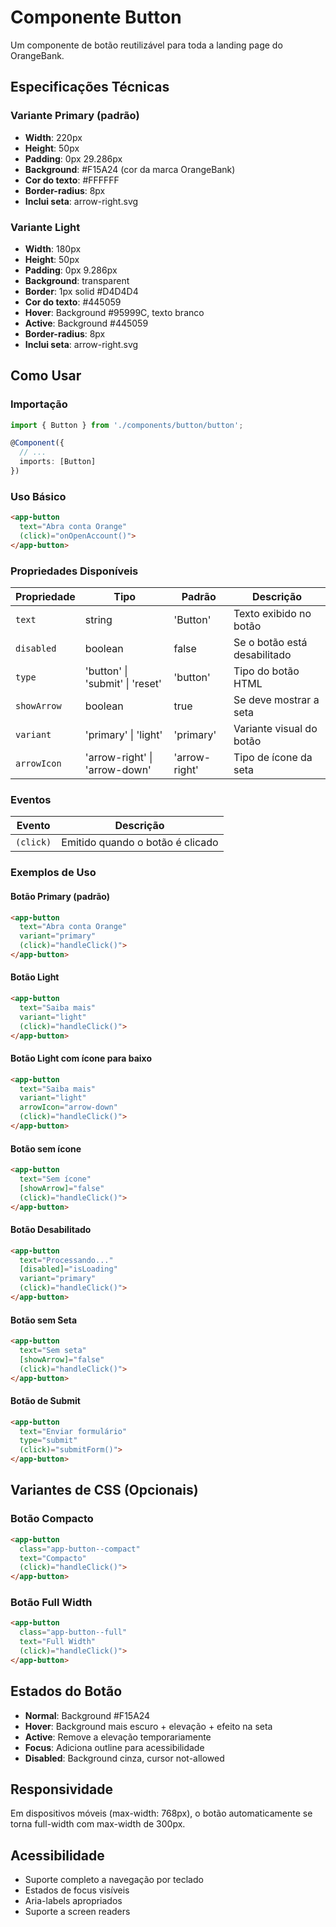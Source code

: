# Componente Button

Um componente de botão reutilizável para toda a landing page do OrangeBank.

## Especificações Técnicas

### Variante Primary (padrão)
- **Width**: 220px
- **Height**: 50px
- **Padding**: 0px 29.286px
- **Background**: #F15A24 (cor da marca OrangeBank)
- **Cor do texto**: #FFFFFF
- **Border-radius**: 8px
- **Inclui seta**: arrow-right.svg

### Variante Light
- **Width**: 180px
- **Height**: 50px
- **Padding**: 0px 9.286px
- **Background**: transparent
- **Border**: 1px solid #D4D4D4
- **Cor do texto**: #445059
- **Hover**: Background #95999C, texto branco
- **Active**: Background #445059
- **Border-radius**: 8px
- **Inclui seta**: arrow-right.svg

## Como Usar

### Importação
```typescript
import { Button } from './components/button/button';

@Component({
  // ...
  imports: [Button]
})
```

### Uso Básico
```html
<app-button 
  text="Abra conta Orange"
  (click)="onOpenAccount()">
</app-button>
```

### Propriedades Disponíveis

| Propriedade | Tipo | Padrão | Descrição |
|-------------|------|--------|-----------|
| `text` | string | 'Button' | Texto exibido no botão |
| `disabled` | boolean | false | Se o botão está desabilitado |
| `type` | 'button' \| 'submit' \| 'reset' | 'button' | Tipo do botão HTML |
| `showArrow` | boolean | true | Se deve mostrar a seta |
| `variant` | 'primary' \| 'light' | 'primary' | Variante visual do botão |
| `arrowIcon` | 'arrow-right' \| 'arrow-down' | 'arrow-right' | Tipo de ícone da seta |

### Eventos

| Evento | Descrição |
|--------|-----------|
| `(click)` | Emitido quando o botão é clicado |

### Exemplos de Uso

#### Botão Primary (padrão)
```html
<app-button 
  text="Abra conta Orange"
  variant="primary"
  (click)="handleClick()">
</app-button>
```

#### Botão Light
```html
<app-button 
  text="Saiba mais"
  variant="light"
  (click)="handleClick()">
</app-button>
```

#### Botão Light com ícone para baixo
```html
<app-button 
  text="Saiba mais"
  variant="light"
  arrowIcon="arrow-down"
  (click)="handleClick()">
</app-button>
```

#### Botão sem ícone
```html
<app-button 
  text="Sem ícone"
  [showArrow]="false"
  (click)="handleClick()">
</app-button>
```

#### Botão Desabilitado
```html
<app-button 
  text="Processando..."
  [disabled]="isLoading"
  variant="primary"
  (click)="handleClick()">
</app-button>
```

#### Botão sem Seta
```html
<app-button 
  text="Sem seta"
  [showArrow]="false"
  (click)="handleClick()">
</app-button>
```

#### Botão de Submit
```html
<app-button 
  text="Enviar formulário"
  type="submit"
  (click)="submitForm()">
</app-button>
```

## Variantes de CSS (Opcionais)

### Botão Compacto
```html
<app-button 
  class="app-button--compact"
  text="Compacto"
  (click)="handleClick()">
</app-button>
```

### Botão Full Width
```html
<app-button 
  class="app-button--full"
  text="Full Width"
  (click)="handleClick()">
</app-button>
```

## Estados do Botão

- **Normal**: Background #F15A24
- **Hover**: Background mais escuro + elevação + efeito na seta
- **Active**: Remove a elevação temporariamente
- **Focus**: Adiciona outline para acessibilidade
- **Disabled**: Background cinza, cursor not-allowed

## Responsividade

Em dispositivos móveis (max-width: 768px), o botão automaticamente se torna full-width com max-width de 300px.

## Acessibilidade

- Suporte completo a navegação por teclado
- Estados de focus visíveis
- Aria-labels apropriados
- Suporte a screen readers
